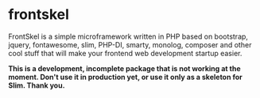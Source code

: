 # frontskel
FrontSkel is a simple microframework written in PHP based on bootstrap, jquery, fontawesome, slim, PHP-DI, smarty, monolog, composer and other cool stuff that will make your frontend web development startup easier.

**This is a development, incomplete package that is not working at the moment. Don't use it in production yet, or use it only as a skeleton for Slim. Thank you.**
